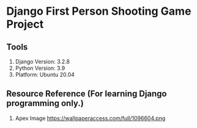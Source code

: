 # Django First Person Shooting Game Project
## Tools
1. Django Version: 3.2.8
2. Python Version: 3.9
3. Platform: Ubuntu 20.04

## Resource Reference (For learning Django programming only.)
1. Apex Image 
https://wallpaperaccess.com/full/1096604.png
